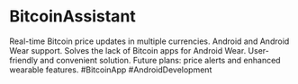 # BitcoinAssistant
Real-time Bitcoin price updates in multiple currencies. Android and Android Wear support. Solves the lack of Bitcoin apps for Android Wear. User-friendly and convenient solution. Future plans: price alerts and enhanced wearable features. #BitcoinApp #AndroidDevelopment
